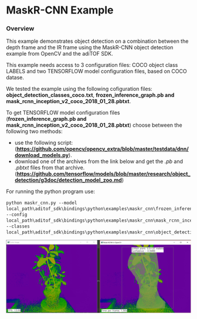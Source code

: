 # MaskR-CNN Example

### Overview
This example  demonstrates object detection on a combination between the depth frame and the IR frame using the MaskR-CNN object detection example from OpenCV and the adiTOF SDK.

This example needs access to 3 configuration files: COCO object class LABELS and two TENSORFLOW model configuration files, based on COCO datase. 

We tested the example using the following cofiguration files: **object_detection_classes_coco.txt**, **frozen_inference_graph.pb and mask_rcnn_inception_v2_coco_2018_01_28.pbtxt**. 

To get TENSORFLOW  model configuration files (**frozen_inference_graph.pb and mask_rcnn_inception_v2_coco_2018_01_28.pbtxt**) choose between the following two methods:
* use the following script:
(**https://github.com/opencv/opencv_extra/blob/master/testdata/dnn/download_models.py**). 
* download one of the archives from the link below and get the *.pb* and *.pbtxt* files from that archive.
(**https://github.com/tensorflow/models/blob/master/research/object_detection/g3doc/detection_model_zoo.md**)

For running the python program use:
```console
python maskr_cnn.py --model local_path\aditof_sdk\bindings\python\examples\maskr_cnn\frozen_inference_graph.pb --config local_path\aditof_sdk\bindings\python\examples\maskr_cnn\mask_rcnn_inception_v2_coco_2018_01_28.pbtxt --classes local_path\aditof_sdk\bindings\python\examples\maskr_cnn\object_detection_classes_coco.txt
```

![Display Image](/doc/img/maskrcnn_python.png)
